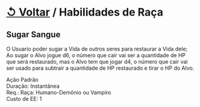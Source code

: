 # [↺ Voltar](../../Raças.md) / Habilidades de Raça

## Sugar Sangue

O Usuario poder sugar a Vida de outros seres para restaurar a Vida dele;  
Ao sugar o Alvo jogue d6, o número que cair vai ser a quantidade de HP que será restaurado, mas o Alvo tem que jogar d4, o número que cair vai ser usado para subtrair a quantidade de HP restaurado e tirar o HP do Alvo.

Ação Padrão  
Duração: Instantânea  
Req.: Raça: Humano-Demõnio ou Vampiro  
Custo de EE: 1  
